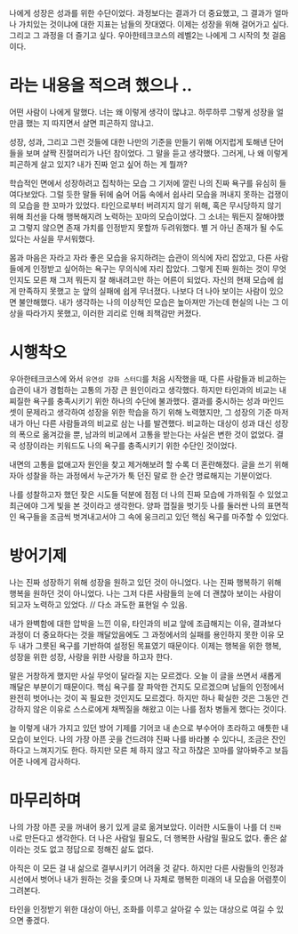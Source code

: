 나에게 성장은 성과를 위한 수단이었다.
과정보다는 결과가 더 중요했고, 그 결과가 얼마나 가치있는 것이냐에 대한 지표는 남들의 잣대였다.
이제는 성장을 위해 걸어가고 싶다. 그리고 그 과정을 더 즐기고 싶다. 우아한테크코스의 레벨2는 나에게 그 시작의 첫 걸음이다.

# 라는 내용을 적으려 했으나 ..

어떤 사람이 나에게 말했다. 너는 왜 이렇게 생각이 많냐고.
하루하루 그렇게 성장을 얼만큼 했는 지 따지면서 살면 피곤하지 않냐고.

성장, 성과, 그리고 그런 것들에 대한 나만의 기준을 만들기 위해 어지럽게 토해낸 단어들을 보며 살짝 진절머리가 나던 참이었다.
그 말을 듣고 생각했다. 그러게, 나 왜 이렇게 피곤하게 살고 있지? 내가 진짜 얻고 싶어 하는 게 뭘까?

학습적인 면에서 성장하려고 집착하는 모습 그 기저에 깔린 나의 진짜 욕구를 유심히 들여다보았다.
그럴 듯한 말들 뒤에 숨어 어둠 속에서 쉽사리 모습을 꺼내지 못하는 겁쟁이의 모습을 한 꼬마가 있었다.
타인으로부터 버려지지 않기 위해, 혹은 무시당하지 않기 위해 최선을 다해 행복해지려 노력하는 꼬마의 모습이었다.
그 소녀는 뭐든지 잘해야했고 그렇지 않으면 존재 가치를 인정받지 못할까 두려워했다. 별 거 아닌 존재가 될 수도 있다는 사실을 무서워했다.

몸과 마음은 자라고 자라 좋은 모습을 유지하려는 습관이 의식에 자리 잡았고, 다른 사람들에게 인정받고 싶어하는 욕구는 무의식에 자리 잡았다.
그렇게 진짜 원하는 것이 무엇인지도 모른 채 그저 뭐든지 잘 해내려고만 하는 어른이 되었다.
자신의 현재 모습에 쉽게 만족하지 못했고 눈 앞의 실패에 쉽게 무너졌다. 나보다 더 나아 보이는 사람이 있으면 불안해했다.
내가 생각하는 나의 이상적인 모습은 높아져만 가는데 현실의 나는 그 이상을 따라가지 못했고, 이러한 괴리로 인해 죄책감만 커졌다.

# 시행착오

우아한테크코스에 와서 `유연성 강화 스터디`를 처음 시작했을 때, 다른 사람들과 비교하는 습관이 내가 경험하는 고통의 가장 큰 원인이라고 생각했다.
하지만 타인과의 비교는 내 찌질한 욕구를 충족시키기 위한 하나의 수단에 불과했다.
결과를 중시하는 성과 마인드셋이 문제라고 생각하여 성장을 위한 학습을 하기 위해 노력했지만, 그 성장의 기준 마저 내가 아닌 다른 사람들과의 비교로 삼는 나를 발견했다.
비교하는 대상이 성과 대신 성장의 폭으로 옮겨갔을 뿐, 남과의 비교에서 고통을 받는다는 사실은 변한 것이 없었다. 결국 성장이라는 키워드도 나의 욕구를 충족시키기 위한 수단인 것이었다.

내면의 고통을 없애고자 원인을 찾고 제거해보려 할 수록 더 혼란해졌다.
글을 쓰기 위해 자아 성찰을 하는 과정에서 누군가가 툭 던진 말로 한 순간 명료해지는 기분이었다.

나를 성찰하고자 했던 잦은 시도들 덕분에 점점 더 나의 진짜 모습에 가까워질 수 있었고 최근에야 그게 빛을 본 것이라고 생각한다.
양파 껍질을 벗기듯 나를 둘러싼 나의 표면적인 욕구들을 조금씩 벗겨내고서야 그 속에 웅크리고 있던 핵심 욕구를 마주할 수 있었다.

# 방어기제

나는 진짜 성장하기 위해 성장을 원하고 있던 것이 아니었다. 나는 진짜 행복하기 위해 행복을 원하던 것이 아니었다.
나는 그저 다른 사람들의 눈에 더 괜찮아 보이는 사람이 되고자 노력하고 있었다. // 다소 과도한 표현일 수 있음.

내가 완벽함에 대한 압박을 느낀 이유, 타인과의 비교 앞에 조급해지는 이유, 결과보다 과정이 더 중요하다는 것을 깨달았음에도 그 과정에서의 실패를 용인하지 못한 이유 모두 내가 그릇된 욕구를 기반하여 설정된 목표였기 때문이다.
이제는 행복을 위한 행복, 성장을 위한 성장, 사랑을 위한 사랑을 하고자 한다.

말은 거창하게 했지만 사실 무엇이 달라질 지는 모르겠다. 오늘 이 글을 쓰면서 새롭게 깨달은 부분이기 때문이다.
핵심 욕구를 잘 파악한 건지도 모르겠으며 남들의 인정에서 완전히 벗어나는 것이 꼭 필요한 것인지도 모르겠다.
하지만 하나 확실한 것은 그동안 건강하지 않은 이유로 스스로에게 채찍질을 해왔고 이는 나를 점차 병들게 했다는 것이다.

늘 이렇게 내가 가지고 있던 방어 기제를 기어코 내 손으로 부수어야 초라하고 애틋한 내 모습이 보인다. 나의 가장 아픈 곳을 건드려야 진짜 나를 바라볼 수 있다니, 조금은 잔인하다고 느껴지기도 한다.
하지만 모른 체 하지 않고 작고 하찮은 꼬마를 알아봐주고 보듬어준 나에게 감사하다.

# 마무리하며

나의 가장 아픈 곳을 꺼내어 용기 있게 글로 옮겨보았다.
이러한 시도들이 나를 더 `진짜 나`로 만든다고 생각한다. 더 나은 사람일 필요도, 더 행복한 사람일 필요도 없다.
좋은 삶이라는 것도 없고 정답으로 정해진 삶도 없다.

아직은 이 모든 걸 내 삶으로 결부시키기 어려울 것 같다.
하지만 다른 사람들의 인정과 시선에서 벗어나 내가 원하는 것을 좇으며 나 자체로 행복한 미래의 내 모습을 어렴풋이 그려본다.

타인을 인정받기 위한 대상이 아닌, 조화를 이루고 살아갈 수 있는 대상으로 여길 수 있으면 좋겠다.
